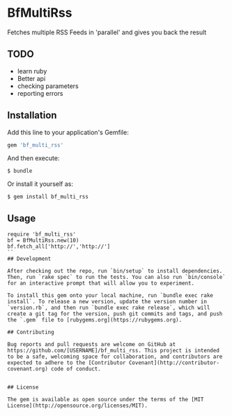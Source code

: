 # BfMultiRss

Fetches multiple RSS Feeds in 'parallel' and gives you back the result

## TODO

* learn ruby
* Better api
* checking parameters
* reporting errors

## Installation

Add this line to your application's Gemfile:

```ruby
gem 'bf_multi_rss'
```

And then execute:

    $ bundle

Or install it yourself as:

    $ gem install bf_multi_rss

## Usage

```
require 'bf_multi_rss'
bf = BfMultiRss.new(10)
bf.fetch_all['http://','http://']
``
## Development

After checking out the repo, run `bin/setup` to install dependencies. Then, run `rake spec` to run the tests. You can also run `bin/console` for an interactive prompt that will allow you to experiment.

To install this gem onto your local machine, run `bundle exec rake install`. To release a new version, update the version number in `version.rb`, and then run `bundle exec rake release`, which will create a git tag for the version, push git commits and tags, and push the `.gem` file to [rubygems.org](https://rubygems.org).

## Contributing

Bug reports and pull requests are welcome on GitHub at https://github.com/[USERNAME]/bf_multi_rss. This project is intended to be a safe, welcoming space for collaboration, and contributors are expected to adhere to the [Contributor Covenant](http://contributor-covenant.org) code of conduct.


## License

The gem is available as open source under the terms of the [MIT License](http://opensource.org/licenses/MIT).
